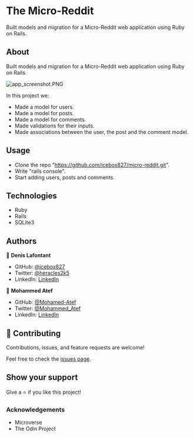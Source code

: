 # The Micro-Reddit

Built models and migration for a Micro-Reddit web application using Ruby on Rails.

## About

Built models and migration for a Micro-Reddit web application using Ruby on Rails

![app_screenshot.PNG](https://github.com/icebox827/micro-reddit/blob/feature_app/APP_SCREENSHOT.png?raw=true)

In this project we:
- Made a model for users.
- Made a model for posts.
- Made a model for comments.
- Made validations for their inputs.
- Made associations between the user, the post and the comment model.

## Usage

- Clone the repo "https://github.com/icebox827/micro-reddit.git".
- Write "rails console".
- Start adding users, posts and comments.


## Technologies

- Ruby
- Rails
- SQLite3

## Authors

👤 **Denis Lafontant**

- GitHub: [@icebox827](https://github.com/icebox827)
- Twitter: [@heracles2k5](https://twitter.com/@heracles2k5)
- LinkedIn: [LinkedIn](https://www.linkedin.com/in/denis-lafontant/)

👤 **Mohammed Atef**

- GitHub: [@Mohamed-Atef](https://github.com/Mohamed-js)
- Twitter: [@Mohammed_Atef](https://twitter.com/Demovejetta)
- LinkedIn: [LinkedIn](https://www.linkedin.com/in/mohamed-js/)


## 🤝 Contributing

Contributions, issues, and feature requests are welcome!

Feel free to check the [issues page](https://github.com/icebox827/micro-reddit/issues/2).

## Show your support

Give a ⭐️ if you like this project!

### Acknowledgements

- Microverse
- The Odin Project
